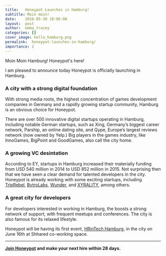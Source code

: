 ```yaml
---
title:   Honeypot Launches in Hamburg! 
subtitle: Moin moin!
date:    2016-05-30 10:06:08
layout:  post
author:  emma_tracey
categories: []
cover_image: hello_hamburg.png
permalink:  honeypot-launches-in-hamburg/
importance: 2
---
```


Moin Moin Hamburg! Honeypot's here!  

<!--more--> 

I am pleased to announce today Honeypot is officially launching in Hamburg.


### A city with a strong digital foundation

With strong media roots, the highest concentration of games development companies in Germany and a rapidly growing startup community, Hamburg is an obvious choice for Honeypot. 

There are over 500 innovative digital startups operating in Hamburg, including notable German startups, such as Xing, Germany’s biggest career network, Parship, an online dating site, and Qype, Europe’s largest reviews network (now owned by Yelp.) Big players in the games industry, like InnoGames, BigPoint and GoodGames, also call the city home.


### A growing VC desintation 

According to EY, startups in Hamburg increased their materially funding from USD 540 million in 2014 to USD 852 million in 2015. Not surprising then that we have seen a clear demand for talented developers in the city. Honeypot is already working with some exciting startups, including [TripRebel][4], [BytroLabs][1], [Wunder][2], and [XYRALITY][3], among others. 


### A great city for developers

For developers interested in working in Hamburg, the boosts a strong network of support, with frequent meetups and conferences.  The city is also famous for its relaxed lifestyle. 

Honeypot will be having its first event, [HRinTech Hamburg][5], in the city on June 16th at Shhared co-working space.  

* * * 

**[Join Honeypot](https://www.honeypot.io/pages/for_employers?utm_source=blog&utm_medium=organic&utm_term=f&utm_content=160507&utm_campaign=com-no) and make your next hire within 28 days.**

[1]: https://bytro.com/
[2]: http://www.wunder.org/en/
[3]: http://xyrality.com/
[4]: https://www.triprebel.com/
[5]: https://hr-in-tech-hamburg.eventbrite.ie
